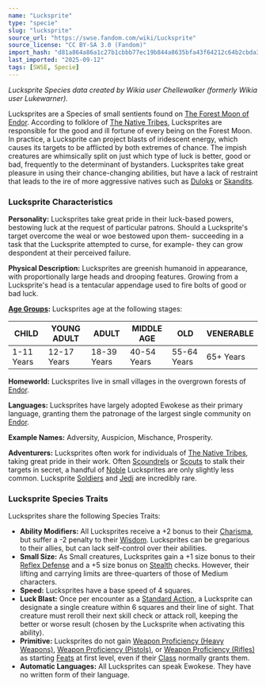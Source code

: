 ```yaml
---
name: "Lucksprite"
type: "specie"
slug: "lucksprite"
source_url: "https://swse.fandom.com/wiki/Lucksprite"
source_license: "CC BY-SA 3.0 (Fandom)"
import_hash: "d81a864a86a1c27b1cbbb77ec19b844a8635bfa43f64212c64b2cbda3240464d"
last_imported: "2025-09-12"
tags: [SWSE, Specie]
---
```

*Lucksprite Species data created by Wikia user Chellewalker (formerly Wikia user Lukewarner).*

Lucksprites are a Species of small sentients found on [The Forest Moon of Endor](https://swse.fandom.com/wiki/The_Forest_Moon_of_Endor). According to folklore of [The Native Tribes](https://swse.fandom.com/wiki/The_Native_Tribes), Lucksprites are responsible for the good and ill fortune of every being on the Forest Moon. In practice, a Lucksprite can project blasts of iridescent energy, which causes its targets to be afflicted by both extremes of chance. The impish creatures are whimsically split on just which type of luck is better, good or bad, frequently to the determinant of bystanders. Lucksprites take great pleasure in using their chance-changing abilities, but have a lack of restraint that leads to the ire of more aggressive natives such as [Duloks](https://swse.fandom.com/wiki/Duloks) or [Skandits](https://swse.fandom.com/wiki/Skandits).

### Lucksprite Characteristics
**Personality:** Lucksprites take great pride in their luck-based powers, bestowing luck at the request of particular patrons. Should a Lucksprite's target overcome the weal or woe bestowed upon them- succeeding in a task that the Lucksprite attempted to curse, for example- they can grow despondent at their perceived failure.

**Physical Description:** Lucksprites are greenish humanoid in appearance, with proportionally large heads and drooping features. Growing from a Lucksprite's head is a tentacular appendage used to fire bolts of good or bad luck.

**[Age Groups](https://swse.fandom.com/wiki/Age_Groups):** Lucksprites age at the following stages:

| CHILD | YOUNG ADULT | ADULT | MIDDLE AGE | OLD | VENERABLE |
| --- | --- | --- | --- | --- | --- |
| 1-11 Years | 12-17 Years | 18-39 Years | 40-54 Years | 55-64 Years | 65+ Years |

**Homeworld:** Lucksprites live in small villages in the overgrown forests of [Endor](https://swse.fandom.com/wiki/Endor).

**Languages:** Lucksprites have largely adopted Ewokese as their primary language, granting them the patronage of the largest single community on [Endor](https://swse.fandom.com/wiki/Endor).

**Example Names:** Adversity, Auspicion, Mischance, Prosperity.

**Adventurers:** Lucksprites often work for individuals of [The Native Tribes](https://swse.fandom.com/wiki/The_Native_Tribes), taking great pride in their work. Often [Scoundrels](https://swse.fandom.com/wiki/Scoundrels) or [Scouts](https://swse.fandom.com/wiki/Scouts) to stalk their targets in secret, a handful of [Noble](https://swse.fandom.com/wiki/Noble) Lucksprites are only slightly less common. Lucksprite [Soldiers](https://swse.fandom.com/wiki/Soldiers) and [Jedi](https://swse.fandom.com/wiki/Jedi) are incredibly rare.
### Lucksprite Species Traits
Lucksprites share the following Species Traits:
- **Ability Modifiers:** All Lucksprites receive a +2 bonus to their [Charisma](https://swse.fandom.com/wiki/Charisma), but suffer a -2 penalty to their [Wisdom](https://swse.fandom.com/wiki/Wisdom). Lucksprites can be gregarious to their allies, but can lack self-control over their abilities.
- **Small Size:** As Small creatures, Lucksprites gain a +1 size bonus to their [Reflex Defense](https://swse.fandom.com/wiki/Reflex_Defense) and a +5 size bonus on [Stealth](https://swse.fandom.com/wiki/Stealth) checks. However, their lifting and carrying limits are three-quarters of those of Medium characters.
- **Speed:** Lucksprites have a base speed of 4 squares.
- **Luck Blast:** Once per encounter as a [Standard Action](https://swse.fandom.com/wiki/Standard_Action), a Lucksprite can designate a single creature within 6 squares and their line of sight. That creature must reroll their next skill check or attack roll, keeping the better or worse result (chosen by the Lucksprite when activating this ability).
- **Primitive:** Lucksprites do not gain [Weapon Proficiency (Heavy Weapons)](https://swse.fandom.com/wiki/Weapon_Proficiency_(Heavy_Weapons)), [Weapon Proficiency (Pistols)](https://swse.fandom.com/wiki/Weapon_Proficiency_(Pistols)), or [Weapon Proficiency (Rifles)](https://swse.fandom.com/wiki/Weapon_Proficiency_(Rifles)) as starting [Feats](https://swse.fandom.com/wiki/Feats) at first level, even if their [Class](https://swse.fandom.com/wiki/Class) normally grants them.
- **Automatic Languages:** All Lucksprites can speak Ewokese. They have no written form of their language.